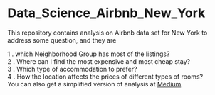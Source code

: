 # Data_Science_Airbnb_New_York
This repository contains analysis on Airbnb data set for New York to address some question, and they are

1 . which Neighborhood Group has most of the listings?<br/>
2 . Where can I find the most expensive and most cheap stay?<br/>
3 . Which type of accommodation to prefer?<br/>
4 . How the location affects the prices of different types of rooms?<br/>
You can also get a simplified version of analysis at [Medium](https://medium.com/@mohiteabhishek25/how-data-science-can-help-you-to-plan-your-visit-to-new-york-airbnb-7a7c00bdbf9)


